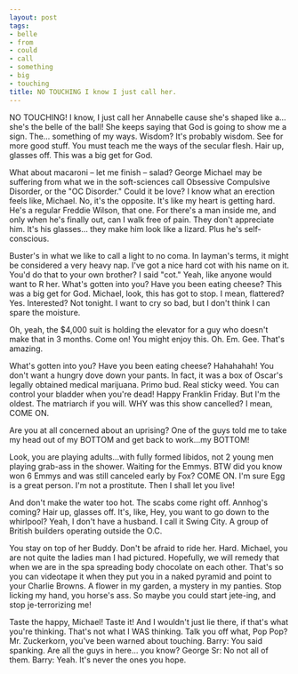 ```yaml
---
layout: post
tags:
- belle
- from
- could
- call
- something
- big
- touching
title: NO TOUCHING I know I just call her.
---
```


NO TOUCHING! I know, I just call her Annabelle cause she's shaped like a… she's the belle of the ball! She keeps saying that God is going to show me a sign. The… something of my ways. Wisdom? It's probably wisdom. See for more good stuff. You must teach me the ways of the secular flesh. Hair up, glasses off. This was a big get for God. 

What about macaroni – let me finish – salad? George Michael may be suffering from what we in the soft-sciences call Obsessive Compulsive Disorder, or the "OC Disorder." Could it be love? I know what an erection feels like, Michael. No, it's the opposite. It's like my heart is getting hard. He's a regular Freddie Wilson, that one. For there's a man inside me, and only when he's finally out, can I walk free of pain. They don't appreciate him. It's his glasses… they make him look like a lizard. Plus he's self-conscious. 

Buster's in what we like to call a light to no coma. In layman's terms, it might be considered a very heavy nap. I've got a nice hard cot with his name on it. You'd do that to your own brother? I said "cot." Yeah, like anyone would want to R her. What's gotten into you? Have you been eating cheese? This was a big get for God. Michael, look, this has got to stop. I mean, flattered? Yes. Interested? Not tonight. I want to cry so bad, but I don't think I can spare the moisture. 

Oh, yeah, the $4,000 suit is holding the elevator for a guy who doesn't make that in 3 months. Come on! You might enjoy this.  Oh. Em. Gee. That's amazing. 

What's gotten into you? Have you been eating cheese?  Hahahahah! You don't want a hungry dove down your pants. In fact, it was a box of Oscar's legally obtained medical marijuana. Primo bud. Real sticky weed. You can control your bladder when you're dead! Happy Franklin Friday. But I'm the oldest. The matriarch if you will. WHY was this show cancelled? I mean, COME ON. 

Are you at all concerned about an uprising? One of the guys told me to take my head out of my BOTTOM and get back to work…my BOTTOM! 

Look, you are playing adults…with fully formed libidos, not 2 young men playing grab-ass in the shower. Waiting for the Emmys. BTW did you know won 6 Emmys and was still canceled early by Fox? COME ON. I'm sure Egg is a great person. I'm not a prostitute. Then I shall let you live! 

And don't make the water too hot. The scabs come right off. Annhog's coming? Hair up, glasses off. It's, like, Hey, you want to go down to the whirlpool? Yeah, I don't have a husband. I call it Swing City. A group of British builders operating outside the O.C. 

You stay on top of her Buddy. Don't be afraid to ride her. Hard. Michael, you are not quite the ladies man I had pictured. Hopefully, we will remedy that when we are in the spa spreading body chocolate on each other. That's so you can videotape it when they put you in a naked pyramid and point to your Charlie Browns. A flower in my garden, a mystery in my panties. Stop licking my hand, you horse's ass. So maybe you could start jete-ing, and stop je-terrorizing me! 

Taste the happy, Michael! Taste it! And I wouldn't just lie there, if that's what you're thinking.  That's not what I WAS thinking. Talk you off what, Pop Pop? Mr. Zuckerkorn, you've been warned about touching. Barry: You said spanking. Are all the guys in here… you know? George Sr: No not all of them. Barry: Yeah. It's never the ones you hope. 

